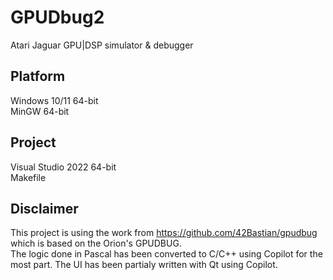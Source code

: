 # GPUDbug2
Atari Jaguar GPU|DSP simulator & debugger

## Platform
Windows 10/11 64-bit<br>
MinGW 64-bit

## Project
Visual Studio 2022 64-bit<br>
Makefile

## Disclaimer
This project is using the work from https://github.com/42Bastian/gpudbug which is based on the Orion's GPUDBUG.<br>
The logic done in Pascal has been converted to C/C++ using Copilot for the most part. The UI has been partialy written with Qt using Copilot.
